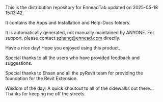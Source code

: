 This is the distribution repository for EnneadTab updated on 2025-05-18 15:13:42.

It contains the Apps and Installation and Help-Docs folders.

It is automatically generated, not manually maintained by ANYONE.
For support, please contact szhang@ennead.com directly.

Have a nice day! Hope you enjoyed using this product.

Special thanks to all the users who have provided feedback and suggestions.

Special thanks to Ehsan and all the pyRevit team for providing the foundation for the Revit Extension.



Wisdom of the day:
A quick shoutout to all of the sidewalks out there... Thanks for keeping me off the streets.
